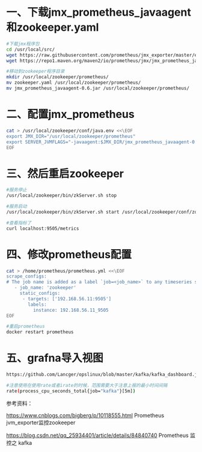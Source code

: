 # 一、下载jmx_prometheus_javaagent和zookeeper.yaml

```bash
#下载jmx程序包
cd /usr/local/src/
wget https://raw.githubusercontent.com/prometheus/jmx_exporter/master/example_configs/zookeeper.yaml
wget https://repo1.maven.org/maven2/io/prometheus/jmx/jmx_prometheus_javaagent/0.6/jmx_prometheus_javaagent-0.6.jar

#移动到zookeeper程序目录
mkdir /usr/local/zookeeper/prometheus/
mv zookeeper.yaml /usr/local/zookeeper/prometheus/
mv jmx_prometheus_javaagent-0.6.jar /usr/local/zookeeper/prometheus/
```

# 二、配置jmx_prometheus
```bash
cat > /usr/local/zookeeper/conf/java.env <<\EOF
export JMX_DIR="/usr/local/zookeeper/prometheus"
export SERVER_JVMFLAGS="-javaagent:$JMX_DIR/jmx_prometheus_javaagent-0.6.jar=9505:$JMX_DIR/zookeeper.yml $SERVER_JVMFLAGS"
EOF
```

# 三、然后重启zookeeper
```bash
#服务停止
/usr/local/zookeeper/bin/zkServer.sh stop

#服务启动
/usr/local/zookeeper/bin/zkServer.sh start /usr/local/zookeeper/conf/zoo.cfg

#查看指标了
curl localhost:9505/metrics
```

# 四、修改prometheus配置
```bash
cat > /home/prometheus/prometheus.yml <<\EOF
scrape_configs:
# The job name is added as a label `job=<job_name>` to any timeseries scraped from this config.
   - job_name: 'zookeeper'
     static_configs:
      - targets: ['192.168.56.11:9505']
        labels:
          instance: 192.168.56.11_9505
EOF

#重启prometheus
docker restart prometheus
```

# 五、grafna导入视图
```bash
https://github.com/Lancger/opslinux/blob/master/kafka/kafka_dashboard.json

#注意使用在使用rate或者irate的时候，范围需要大于注意上报的最小时间间隔
rate(process_cpu_seconds_total{job="kafka"}[5m])  
```

参考资料：

https://www.cnblogs.com/bigberg/p/10118555.html  Prometheus jvm_exporter监控zookeeper

https://blog.csdn.net/qq_25934401/article/details/84840740  Prometheus 监控之 kafka

